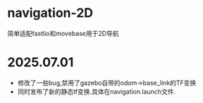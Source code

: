 # navigation-2D
简单适配fastlio和movebase用于2D导航




# 2025.07.01
- 修改了一些bug,禁用了gazebo自带的odom->base_link的TF变换
- 同时发布了新的静态tf变换.具体在navigation.launch文件.